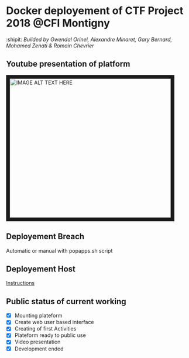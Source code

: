 # Docker deployement of CTF Project 2018 @CFI Montigny
:shipit: *Builded by Gwendal Orinel, Alexandre Minaret, Gary Bernard, Mohamed Zenati & Romain Chevrier*

## Youtube presentation of platform
<a href="http://www.youtube.com/watch?feature=player_embedded&v=I_C0zCHU9ts
" target="_blank"><img src="http://img.youtube.com/vi/I_C0zCHU9ts/0.jpg" 
alt="IMAGE ALT TEXT HERE" width="440" height="380" border="10" /></a>

## Deployement Breach
Automatic or manual with popapps.sh script

## Deployement Host
[Instructions](/blob/master/Docker/Host/Readme.md)

## Public status of current working
- [x] Mounting plateform
- [x] Create web user based interface
- [x] Creating of first Activities
- [x] Plateform ready to public use
- [x] Video presentation 
- [x] Development ended
